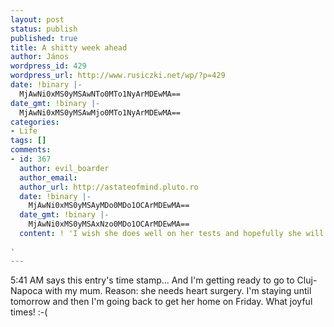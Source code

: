 ```yaml
---
layout: post
status: publish
published: true
title: A shitty week ahead
author: János
wordpress_id: 429
wordpress_url: http://www.rusiczki.net/wp/?p=429
date: !binary |-
  MjAwNi0xMS0yMSAwNTo0MTo1NyArMDEwMA==
date_gmt: !binary |-
  MjAwNi0xMS0yMSAwMjo0MTo1NyArMDEwMA==
categories:
- Life
tags: []
comments:
- id: 367
  author: evil_boarder
  author_email: 
  author_url: http://astateofmind.pluto.ro
  date: !binary |-
    MjAwNi0xMS0yMSAyMDo0MDo1OCArMDEwMA==
  date_gmt: !binary |-
    MjAwNi0xMS0yMSAxNzo0MDo1OCArMDEwMA==
  content: ! 'I wish she does well on her tests and hopefully she will not need surgery

'
---
```

<p>5:41 AM says this entry's time stamp... And I'm getting ready to go to Cluj-Napoca with my mum. Reason: she needs heart surgery. I'm staying until tomorrow and then I'm going back to get her home on Friday. What joyful times! :-(</p>
